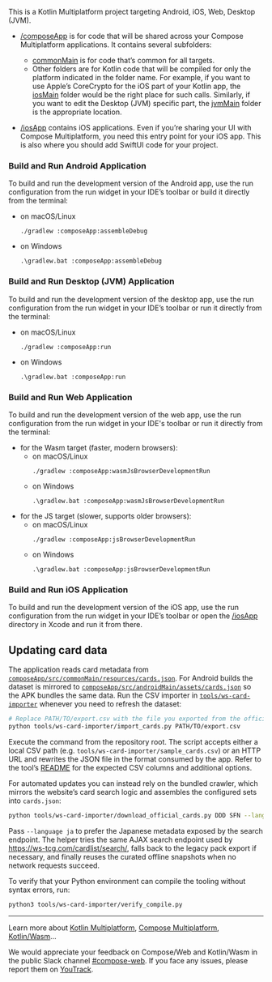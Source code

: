 This is a Kotlin Multiplatform project targeting Android, iOS, Web, Desktop (JVM).

* [/composeApp](./composeApp/src) is for code that will be shared across your Compose Multiplatform applications.
  It contains several subfolders:
  - [commonMain](./composeApp/src/commonMain/kotlin) is for code that’s common for all targets.
  - Other folders are for Kotlin code that will be compiled for only the platform indicated in the folder name.
    For example, if you want to use Apple’s CoreCrypto for the iOS part of your Kotlin app,
    the [iosMain](./composeApp/src/iosMain/kotlin) folder would be the right place for such calls.
    Similarly, if you want to edit the Desktop (JVM) specific part, the [jvmMain](./composeApp/src/jvmMain/kotlin)
    folder is the appropriate location.

* [/iosApp](./iosApp/iosApp) contains iOS applications. Even if you’re sharing your UI with Compose Multiplatform,
  you need this entry point for your iOS app. This is also where you should add SwiftUI code for your project.

### Build and Run Android Application

To build and run the development version of the Android app, use the run configuration from the run widget
in your IDE’s toolbar or build it directly from the terminal:
- on macOS/Linux
  ```shell
  ./gradlew :composeApp:assembleDebug
  ```
- on Windows
  ```shell
  .\gradlew.bat :composeApp:assembleDebug
  ```

### Build and Run Desktop (JVM) Application

To build and run the development version of the desktop app, use the run configuration from the run widget
in your IDE’s toolbar or run it directly from the terminal:
- on macOS/Linux
  ```shell
  ./gradlew :composeApp:run
  ```
- on Windows
  ```shell
  .\gradlew.bat :composeApp:run
  ```

### Build and Run Web Application

To build and run the development version of the web app, use the run configuration from the run widget
in your IDE's toolbar or run it directly from the terminal:
- for the Wasm target (faster, modern browsers):
  - on macOS/Linux
    ```shell
    ./gradlew :composeApp:wasmJsBrowserDevelopmentRun
    ```
  - on Windows
    ```shell
    .\gradlew.bat :composeApp:wasmJsBrowserDevelopmentRun
    ```
- for the JS target (slower, supports older browsers):
  - on macOS/Linux
    ```shell
    ./gradlew :composeApp:jsBrowserDevelopmentRun
    ```
  - on Windows
    ```shell
    .\gradlew.bat :composeApp:jsBrowserDevelopmentRun
    ```

### Build and Run iOS Application

To build and run the development version of the iOS app, use the run configuration from the run widget
in your IDE’s toolbar or open the [/iosApp](./iosApp) directory in Xcode and run it from there.

## Updating card data

The application reads card metadata from [`composeApp/src/commonMain/resources/cards.json`](composeApp/src/commonMain/resources/cards.json).
For Android builds the dataset is mirrored to [`composeApp/src/androidMain/assets/cards.json`](composeApp/src/androidMain/assets/cards.json)
so the APK bundles the same data.
Run the CSV importer in [`tools/ws-card-importer`](tools/ws-card-importer) whenever you need to refresh the dataset:

```bash
# Replace PATH/TO/export.csv with the file you exported from the official site.
python tools/ws-card-importer/import_cards.py PATH/TO/export.csv
```

Execute the command from the repository root. The script accepts either a local CSV path (e.g.
`tools/ws-card-importer/sample_cards.csv`) or an HTTP URL and rewrites the JSON file in the format
consumed by the app. Refer to the tool’s [README](tools/ws-card-importer/README.md) for the expected
CSV columns and additional options.

For automated updates you can instead rely on the bundled crawler, which mirrors the website’s
card search logic and assembles the configured sets into `cards.json`:

```bash
python tools/ws-card-importer/download_official_cards.py DDD SFN --language en
```

Pass `--language ja` to prefer the Japanese metadata exposed by the search endpoint. The helper
tries the same AJAX search endpoint used by <https://ws-tcg.com/cardlist/search/>, falls back to the
legacy pack export if necessary, and finally reuses the curated offline snapshots when no network
requests succeed.

To verify that your Python environment can compile the tooling without syntax errors, run:

```bash
python3 tools/ws-card-importer/verify_compile.py
```

---

Learn more about [Kotlin Multiplatform](https://www.jetbrains.com/help/kotlin-multiplatform-dev/get-started.html),
[Compose Multiplatform](https://github.com/JetBrains/compose-multiplatform/#compose-multiplatform),
[Kotlin/Wasm](https://kotl.in/wasm/)…

We would appreciate your feedback on Compose/Web and Kotlin/Wasm in the public Slack channel [#compose-web](https://slack-chats.kotlinlang.org/c/compose-web).
If you face any issues, please report them on [YouTrack](https://youtrack.jetbrains.com/newIssue?project=CMP).